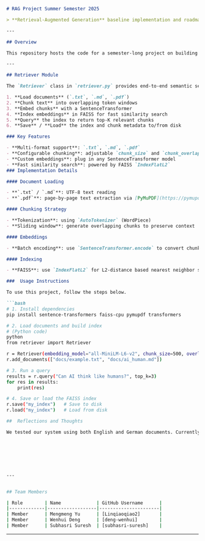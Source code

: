 ```markdown
# RAG Project Summer Semester 2025

> **Retrieval-Augmented Generation** baseline implementation and roadmap for ongoing development.

---

## Overview

This repository hosts the code for a semester-long project on building and experimenting with Retrieval-Augmented Generation (RAG) systems. Currently under active development.

---

## Retriever Module

The `Retriever` class in `retriever.py` provides end-to-end semantic search over text and PDF documents:

1. **Load documents** (`.txt`, `.md`, `.pdf`)  
2. **Chunk text** into overlapping token windows  
3. **Embed chunks** with a SentenceTransformer  
4. **Index embeddings** in FAISS for fast similarity search  
5. **Query** the index to return top-K relevant chunks  
6. **Save** / **Load** the index and chunk metadata to/from disk  

### Key Features

- **Multi-format support**: `.txt`, `.md`, `.pdf`  
- **Configurable chunking**: adjustable `chunk_size` and `chunk_overlap` parameters  
- **Custom embeddings**: plug in any SentenceTransformer model  
- **Fast similarity search**: powered by FAISS `IndexFlatL2`  
### Implementation Details

#### Document Loading

- **`.txt` / `.md`**: UTF-8 text reading  
- **`.pdf`**: page-by-page text extraction via [PyMuPDF](https://pymupdf.readthedocs.io/)  

#### Chunking Strategy

- **Tokenization**: using `AutoTokenizer` (WordPiece)  
- **Sliding window**: generate overlapping chunks to preserve context  

#### Embeddings

- **Batch encoding**: use `SentenceTransformer.encode` to convert chunks into vector embeddings  

#### Indexing

- **FAISS**: use `IndexFlatL2` for L2-distance based nearest neighbor search  

###  Usage Instructions

To use this project, follow the steps below.

```bash
# 1. Install dependencies
pip install sentence-transformers faiss-cpu pymupdf transformers

# 2. Load documents and build index
# (Python code)
python
from retriever import Retriever

r = Retriever(embedding_model="all-MiniLM-L6-v2", chunk_size=500, overlap=100)
r.add_documents(["docs/example.txt", "docs/ai_human.md"])

# 3. Run a query
results = r.query("Can AI think like humans?", top_k=3)
for res in results:
    print(res)

# 4. Save or load the FAISS index
r.save("my_index")   # Save to disk
r.load("my_index")   # Load from disk

##  Reflections and Thoughts

We tested our system using both English and German documents. Currently, it only supports querying English documents in English and German documents in German. In the future, we could build on this foundation to enable cross-lingual retrieval.







---


## Team Members

| Role        | Name             | GitHub Username      |
|-------------|------------------|----------------------|
| Member      | Mengmeng Yu      | [Linqiaoqiao2]       |
| Member      | Wenhui Deng      | [deng-wenhui]        |
| Member      | Subhasri Suresh  | [subhasri-suresh]    |
```

---


